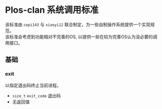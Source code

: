 # Plos-clan 系统调用标准

该标准由 `copi143` 与 `xiaoyi12` 联合制定，为一些自制操作系统提供一个实现规范。\
该标准会考虑到功能相对不完善的OS, 以提供一些在较为完善OS认为没必要的调用接口。

## 基础

### exit 

以指定退出码终止当前进程。

* `size_t` `exit_code` 退出码
* 无返回值


